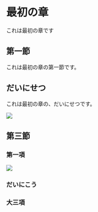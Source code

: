 # 最初の章

これは最初の章です

## 第一節

これは最初の章の第一節です。

## だいにせつ

これは最初の章の、だいにせつです。

![](images/test.png)

## 第三節

### 第一項

![](images/test.png)

### だいにこう

### 大三項


